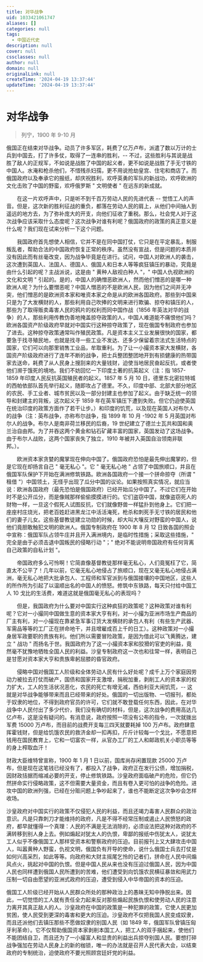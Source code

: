 ```yaml
---
title: 对华战争
uid: 1033421061747
aliases: []
categories: null
tags:
  - 中国近代史
description: null
cover: null
cssclasses: null
author: null
domain: null
originalLink: null
createTime: '2024-04-19 13:37:44'
updateTime: '2024-04-19 13:37:44'
---
```


# 对华战争

> 列宁，1900 年 9-10 月

俄国正在结束对华战争。动员了许多军区，耗费了亿万卢布，派遣了数以万计的士兵到中国去，打了许多仗，取得了一连串的胜利，-- 不过，这些胜利与其说是战胜了敌人的正规军，不如说是战胜了中国的起义者，更不如说是战胜了手无寸铁的中国人。水淹和枪杀他们，不惜残杀妇孺，更不用说抢劫皇宫、住宅和商店了。而俄国政府以及奉承它的报纸，却庆祝胜利，欢呼英勇的军队的新战功，欢呼欧洲的文化击败了中国的野蛮，欢呼俄罗斯 " 文明使者 " 在远东的新成就。

　　在这一片欢呼声中，只是听不到千百万劳动人民的先进代表 -- 觉悟工人的声音。但是，这次新的胜利征战的重负，都落在劳动人民的肩上，从他们中间抽人到遥远的地方去，为了弥补庞大的开支，向他们征收了重税。那么，社会党人对于这次战争应该采取什么态度呢？这次战争对谁有利呢？俄国政府的政策的真正意义是什么呢？我们现在试来分析一下这个问题。

　　我国政府首先想使人相信，它并不是在同中国打仗，它只是在平定暴乱，制服叛乱者，帮助合法的中国政府恢复正常的秩序。虽然没有宣战，但是问题的本质并没有因此而有丝毫改变，因为战争毕竟是在进行。试问，中国人对欧洲人的袭击，这次遭到英国人、法国人、德国人、俄国人和日本人等等疯狂镇压的暴动，究竟是由什么引起的呢？主战派说，这是由 " 黄种人敌视白种人 "，" 中国人仇视欧洲的文化和文明 " 引起的。是的，中国人的确憎恶欧洲人，然而他们憎恶的是哪一种欧洲人呢？为什么要憎恶呢？中国人憎恶的不是欧洲人民，因为他们之间并无冲突，他们憎恶的是欧洲资本家和唯资本家之命是从的欧洲各国政府。那些到中国来只是为了大发横财的人，那些利用自己吹捧的文明来进行欺骗、掠夺和镇压的人，那些为了取得贩卖毒害人民的鸦片的权利而同中国作战（1856 年英法对华的战争）的人，那些利用传教伪善地掩盖掠夺政策的人，中国人难道能不痛恨他们吗？欧洲各国资产阶级政府早就对中国实行这种掠夺政策了，现在俄国专制政府也参加了进去。这种掠夺政策通常叫作殖民政策。凡是资本主义工业发展很快的国家，都要急于找寻殖民地，也就是找寻一些工业不发达、还多少保留着宗法式生活特点的国家，它们可以向那里销售工业品，牟取重利。为了让一小撮资本家大发横财，各国资产阶级政府进行了连年不断的战争，把士兵整团整团地开到有损健康的热带国家去送命，耗费了从人民身上搜刮来的大量钱财，迫使当地居民奋起反抗，或者使他们濒于饿死的境地。我们不妨回忆一下印度土著的抗英起义（注：指 1857-1859 年印度人民反抗英国殖民者的起义。1857 年 5 月 10 日，德里东北密拉特城的西帕依部队首先举行起义，随即攻占了德里。不久，印度中部、北部大部分地区的农民、手工业者、城市贫民以及一部分封建主也参加了起义。由于缺乏统一的领导和封建主的背叛，这次起义于 1859 年在英军镇压下遭到失败。但它仍迫使英国在统治印度的政策方面作了若干让步。）和印度的饥荒，以及现在英国人对布尔人的战争（注：英布战争，亦称布尔战争，指 1899 年 10 月 -1902 年 5 月英国对布尔人的战争。布尔人是南非荷兰移民的后裔，19 世纪建立了德兰士瓦共和国和奥兰治自由邦。为了并吞这两个黄金和钻石矿藏丰富的国家，英国发动了这场战争。由于布尔人战败，这两个国家丧失了独立，1910 年被并入英国自治领南非联邦。）。

　　欧洲资本家贪婪的魔掌现在伸向中国了。俄国政府恐怕是最先伸出魔掌的，但是它现在却扬言自己 " 毫无私心 "。它 " 毫无私心地 " 占领了中国旅顺口，并且在俄国军队保护下开始在满洲修筑铁路。欧洲各国政府一个接一个拼命掠夺（所谓 " 租借 "）中国领土，无怪乎出现了瓜分中国的议论。如果按照真实情况，就应当说：欧洲各国政府（最先恐怕是俄国政府）已经开始瓜分中国了。不过它们在开始时不是公开瓜分，而是像贼那样偷偷摸摸进行的。它们盗窃中国，就像盗窃死人的财物一样，一旦这个假死人试图反抗，它们就像野兽一样猛扑到他身上。它们把一座座村庄烧光，把老百姓赶进黑龙江中活活淹死，枪杀和刺死手无寸铁的居民和他们的妻子儿女。这些基督教徒建立功勋的时候，却大叫大嚷反对野蛮的中国人，说他们竟胆敢触犯文明的欧洲人。俄国专制政府在 1900 年 8 月 12 日致各国的照会中宣称：俄国军队占领牛庄并且开入满洲境内，是临时性措施；采取这些措施，" 完全是由于必须击退中国叛民的侵略行动 "；" 绝对不能说明帝国政府有任何背离自己政策的自私计划 "。

　　帝国政府多么可怜啊！它简直像基督教徒那样毫无私心，人们竟冤枉了它，简直太不公平了！几年以前，它毫无私心地侵占了旅顺口，现在又毫无私心地侵占满洲，毫无私心地把大批承包人、工程师和军官派到与俄国接壤的中国地区，这些人的所作所为引起了以温顺出名的中国人的愤怒。修筑中东铁路，每天只付给中国工人 10 戈比的生活费，难道这就是俄国毫无私心的表现吗？

　　但是，我国政府为什么要对中国实行这种疯狂的政策呢？这种政策对谁有利呢？它对一小撮同中国做生意的资本家大亨有利，对一小撮为亚洲市场生产商品的厂主有利，对一小撮现在靠紧急军事订货大发横财的承包人有利（有些生产武器、军需品等等的工厂正在拼命地干，并且增雇成百上千的日工）。这种政策对一小撮身居军政要职的贵族有利。他们所以需要冒险政策，是因为借此可以飞黄腾达，建立 " 战功 " 而扬名于世。我国政府为了这一小撮资本家和狡猾的官吏的利益，竟然毫不犹豫地牺牲全国人民的利益。沙皇专制政府这一次也和往常一样，表明自己是甘愿对资本家大亨和贵族卑躬屈膝的昏官政府。

　　侵略中国对俄国工人阶级和全体劳动人民有什么好处呢？成千上万个家庭因劳动力被拉去打仗而破产，国债和国家开支激增，捐税加重，剥削工人的资本家的权力扩大，工人的生活状况恶化，农民的死亡有增无减，西伯利亚大闹饥荒，-- 这就是对华战争能够带来而且已经带来的好处。俄国的一切出版物、一切报刊，都处于奴隶的地位，不得到政府官员的许可，它们就不敢登载任何东西，因此，在对华战争中人民付出了多少代价，我们没有确切的材料，但是，这次战争的费用高达几亿卢布，这是没有疑问的。有消息说，政府按照一项没有公布的指令，一次就拨出军费 15000 万卢布，而目前的战费开支每三四天就要耗掉 100 万卢布。政府肆意挥霍钱财，但是给饥饿农民的救济金却一扣再扣，斤斤计较每一个戈比，不愿意把钱用在国民教育上，它和一切富农一样，从官办工厂的工人和邮政机关小职员等等的身上榨取血汗！

财政大臣维特曾宣称，1900 年 1 月 1 日以前，国库尚存闲置现款 25000 万卢布，但是现在这笔钱已经没有了，都投入了战争，政府正在发行公债，增加捐税，因财政拮据而缩减必要的开支，停止修筑铁路。沙皇政府面临破产的危险，但它仍然拼命实行侵略政策，这不但需要大量资金，而且有卷入更可怕的战争的危险。进攻中国的欧洲列强，已经在分赃问题上争吵起来了，谁也不能断定这次争吵会怎样收场。

沙皇政府对中国实行的政策不仅侵犯人民的利益，而且还竭力毒害人民群众的政治意识。凡是只靠刺刀才能维持的政府，凡是不得不经常压制或遏止人民愤怒的政府，都早就懂得一个真理：人民的不满是无法消除的，必须设法把这种对政府的不满转移到别人身上去。例如煽起对犹太人的仇恨，卑鄙的报纸中伤犹太人，说犹太工人似乎不像俄国工人那样受资本和警察政府的压迫。目前报刊上又大肆攻击中国人，叫嚣黄种人野蛮，仇视文明，俄国负有开导的使命，说什么俄国士兵去打仗是如何兴高采烈，如此等等。向政府和大财主摇尾乞怜的记者们，拼命在人民中间煽风点火，挑起对中国的仇恨。但是中国人民从来也没有压迫过俄国人民，因为中国人民也同样遭到俄国人民所遭到的苦难，他们遭受到向饥饿农民横征暴敛和用武力压制一切自由愿望的亚洲式政府的压迫，遭受到侵入中华帝国的资本的压迫。

俄国工人阶级已经开始从人民群众所处的那种政治上的愚昧无知中挣脱出来。因此，一切觉悟的工人就有责任全力起来反对那些煽起民族仇恨和使劳动人民的注意力离开其真正敌人的人。沙皇政府在中国的政策是一种犯罪的政策，它使人民更加贫困，使人民受到更深的毒害和更大的压迫。沙皇政府不仅把我国人民变成奴隶，而且还派他们去镇压那些不愿做奴隶的别国人民（如 1849 年，俄国军队曾镇压匈牙利革命）。它不仅帮助俄国资本家剥削本国工人，把工人的双手捆起来，使他们不能团结自卫，而且还为了一小撮富人和显贵的利益出兵掠夺别国人民。要想打碎战争强加在劳动人民身上的新的枷锁，唯一的办法就是召开人民代表大会，以结束政府的专制统治，迫使政府不要光照顾宫廷奸党的利益。
